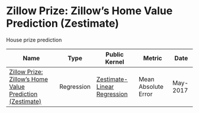 # Zillow Prize: Zillow’s Home Value Prediction (Zestimate)
House prize prediction

| Name | Type  | Public Kernel | Metric | Date |
| ------ | ------ | ------ | ------ | ------ | 
|[Zillow Prize: Zillow’s Home Value Prediction (Zestimate)](https://www.kaggle.com/c/zillow-prize-1)| Regression | [Zestimate-Linear Regression](https://www.kaggle.com/sudhirnl7/zestimate-linear-regression) | Mean Absolute Error | May-2017 |
